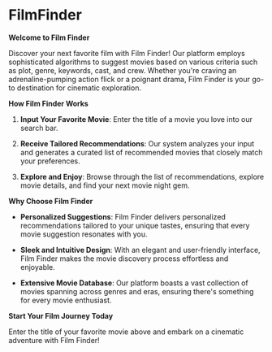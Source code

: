 # FilmFinder


**Welcome to Film Finder**

Discover your next favorite film with Film Finder! Our platform employs sophisticated algorithms to suggest movies based on various criteria such as plot, genre, keywords, cast, and crew. Whether you're craving an adrenaline-pumping action flick or a poignant drama, Film Finder is your go-to destination for cinematic exploration.

**How Film Finder Works**

1. **Input Your Favorite Movie**: Enter the title of a movie you love into our search bar.

2. **Receive Tailored Recommendations**: Our system analyzes your input and generates a curated list of recommended movies that closely match your preferences.

3. **Explore and Enjoy**: Browse through the list of recommendations, explore movie details, and find your next movie night gem.

**Why Choose Film Finder**

- **Personalized Suggestions**: Film Finder delivers personalized recommendations tailored to your unique tastes, ensuring that every movie suggestion resonates with you.

- **Sleek and Intuitive Design**: With an elegant and user-friendly interface, Film Finder makes the movie discovery process effortless and enjoyable.

- **Extensive Movie Database**: Our platform boasts a vast collection of movies spanning across genres and eras, ensuring there's something for every movie enthusiast.

**Start Your Film Journey Today**

Enter the title of your favorite movie above and embark on a cinematic adventure with Film Finder!

